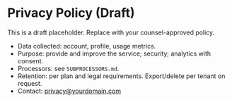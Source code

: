 # Privacy Policy (Draft)

This is a draft placeholder. Replace with your counsel-approved policy.

- Data collected: account, profile, usage metrics.
- Purpose: provide and improve the service; security; analytics with consent.
- Processors: see `SUBPROCESSORS.md`.
- Retention: per plan and legal requirements. Export/delete per tenant on request.
- Contact: privacy@yourdomain.com
